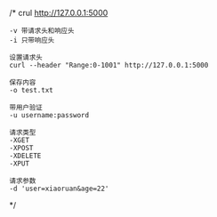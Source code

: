 /*
	crul http://127.0.0.1:5000

	-v 带请求头和响应头
	-i 只带响应头

	设置请求头
	curl --header "Range:0-1001" http://127.0.0.1:5000

	保存内容
	-o test.txt

	带用户验证
	-u username:password

	请求类型
	-XGET
	-XPOST
	-XDELETE
	-XPUT

	请求参数
	-d 'user=xiaoruan&age=22'
*/